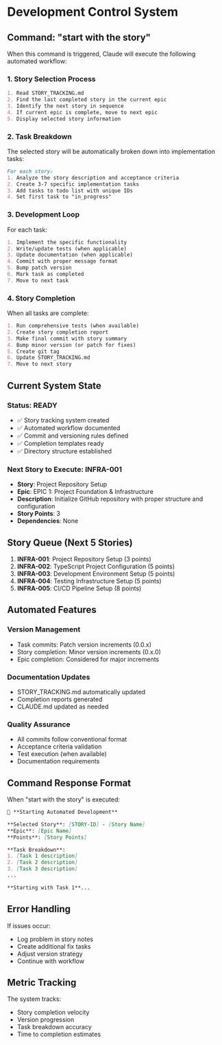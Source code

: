 # Development Control System

## Command: "start with the story"

When this command is triggered, Claude will execute the following automated workflow:

### 1. Story Selection Process

```markdown
1. Read STORY_TRACKING.md
2. Find the last completed story in the current epic
3. Identify the next story in sequence
4. If current epic is complete, move to next epic
5. Display selected story information
```

### 2. Task Breakdown

The selected story will be automatically broken down into implementation tasks:

```markdown
For each story:
1. Analyze the story description and acceptance criteria
2. Create 3-7 specific implementation tasks
3. Add tasks to todo list with unique IDs
4. Set first task to "in_progress"
```

### 3. Development Loop

For each task:
```markdown
1. Implement the specific functionality
2. Write/update tests (when applicable)
3. Update documentation (when applicable)
4. Commit with proper message format
5. Bump patch version
6. Mark task as completed
7. Move to next task
```

### 4. Story Completion

When all tasks are complete:
```markdown
1. Run comprehensive tests (when available)
2. Create story completion report
3. Make final commit with story summary
4. Bump minor version (or patch for fixes)
5. Create git tag
6. Update STORY_TRACKING.md
7. Move to next story
```

## Current System State

### Status: READY
- ✅ Story tracking system created
- ✅ Automated workflow documented
- ✅ Commit and versioning rules defined
- ✅ Completion templates ready
- ✅ Directory structure established

### Next Story to Execute: INFRA-001
- **Story**: Project Repository Setup
- **Epic**: EPIC 1: Project Foundation & Infrastructure
- **Description**: Initialize GitHub repository with proper structure and configuration
- **Story Points**: 3
- **Dependencies**: None

## Story Queue (Next 5 Stories)

1. **INFRA-001**: Project Repository Setup (3 points)
2. **INFRA-002**: TypeScript Project Configuration (5 points)
3. **INFRA-003**: Development Environment Setup (5 points)
4. **INFRA-004**: Testing Infrastructure Setup (5 points)
5. **INFRA-005**: CI/CD Pipeline Setup (8 points)

## Automated Features

### Version Management
- Task commits: Patch version increments (0.0.x)
- Story completion: Minor version increments (0.x.0)
- Epic completion: Considered for major increments

### Documentation Updates
- STORY_TRACKING.md automatically updated
- Completion reports generated
- CLAUDE.md updated as needed

### Quality Assurance
- All commits follow conventional format
- Acceptance criteria validation
- Test execution (when available)
- Documentation requirements

## Command Response Format

When "start with the story" is executed:

```markdown
🚀 **Starting Automated Development**

**Selected Story**: [STORY-ID] - [Story Name]
**Epic**: [Epic Name]
**Points**: [Story Points]

**Task Breakdown**:
1. [Task 1 description]
2. [Task 2 description]
3. [Task 3 description]
...

**Starting with Task 1**...
```

## Error Handling

If issues occur:
- Log problem in story notes
- Create additional fix tasks
- Adjust version strategy
- Continue with workflow

## Metric Tracking

The system tracks:
- Story completion velocity
- Version progression
- Task breakdown accuracy
- Time to completion estimates